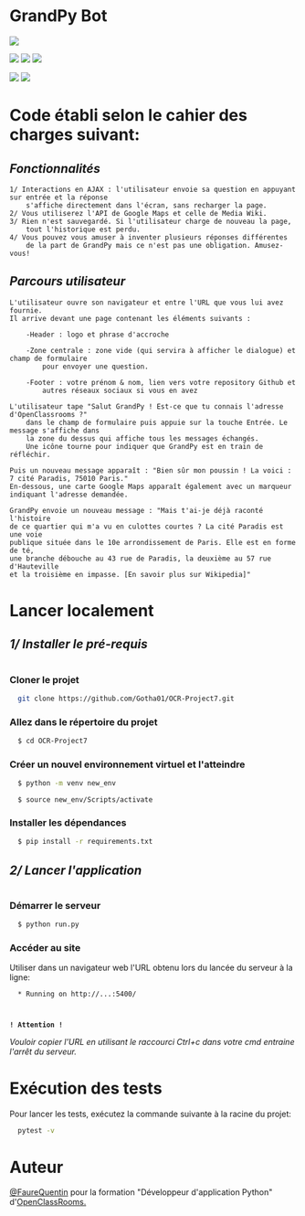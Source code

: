 # **GrandPy Bot**


[![](https://img.shields.io/badge/Version-1.0.3-blue)]()

[![](https://img.shields.io/badge/Dev__Languages-Python/HTML/JS-blue)]()
[![](https://img.shields.io/badge/Last_Commit-v1.0.3-blue)]()
[![](https://img.shields.io/badge/Tests-5%20passed%2C%200%20failure-green)]()

[![](https://img.shields.io/badge/Script__Languages-English-red)]()
[![](https://img.shields.io/badge/User__App__Language-French-red)]()
# **Code établi selon le cahier des charges suivant:**

## *Fonctionnalités*

    1/ Interactions en AJAX : l'utilisateur envoie sa question en appuyant sur entrée et la réponse
        s'affiche directement dans l'écran, sans recharger la page.
    2/ Vous utiliserez l'API de Google Maps et celle de Media Wiki.
    3/ Rien n'est sauvegardé. Si l'utilisateur charge de nouveau la page,
        tout l'historique est perdu.
    4/ Vous pouvez vous amuser à inventer plusieurs réponses différentes
        de la part de GrandPy mais ce n'est pas une obligation. Amusez-vous!

## *Parcours utilisateur*

    L'utilisateur ouvre son navigateur et entre l'URL que vous lui avez fournie.
    Il arrive devant une page contenant les éléments suivants :

        -Header : logo et phrase d'accroche
        
        -Zone centrale : zone vide (qui servira à afficher le dialogue) et champ de formulaire
            pour envoyer une question.

        -Footer : votre prénom & nom, lien vers votre repository Github et
            autres réseaux sociaux si vous en avez
    
    L'utilisateur tape "Salut GrandPy ! Est-ce que tu connais l'adresse d'OpenClassrooms ?"
        dans le champ de formulaire puis appuie sur la touche Entrée. Le message s'affiche dans
        la zone du dessus qui affiche tous les messages échangés.
        Une icône tourne pour indiquer que GrandPy est en train de réfléchir.

    Puis un nouveau message apparaît : "Bien sûr mon poussin ! La voici : 7 cité Paradis, 75010 Paris."
    En-dessous, une carte Google Maps apparaît également avec un marqueur indiquant l'adresse demandée.

    GrandPy envoie un nouveau message : "Mais t'ai-je déjà raconté l'histoire 
    de ce quartier qui m'a vu en culottes courtes ? La cité Paradis est une voie
    publique située dans le 10e arrondissement de Paris. Elle est en forme de té,
    une branche débouche au 43 rue de Paradis, la deuxième au 57 rue d'Hauteville
    et la troisième en impasse. [En savoir plus sur Wikipedia]"

# **Lancer localement**

## *1/ Installer le pré-requis*
#

### Cloner le projet

```bash
  git clone https://github.com/Gotha01/OCR-Project7.git
```

### Allez dans le répertoire du projet

```bash
  $ cd OCR-Project7
```

### Créer un nouvel environnement virtuel et l'atteindre

```bash
  $ python -m venv new_env
```
```
  $ source new_env/Scripts/activate
```

### Installer les dépendances

```bash
  $ pip install -r requirements.txt
```

## *2/ Lancer l'application*
#

### **Démarrer le serveur**

```bash
  $ python run.py
```

### **Accéder au site**

Utiliser dans un navigateur web l'URL obtenu lors du lancée du serveur à la ligne:
```
  * Running on http://...:5400/
```
#
**`! Attention !`**

*Vouloir copier l'URL en utilisant
le raccourci Ctrl+c dans votre cmd entraine l'arrêt du serveur.*
#

# **Exécution des tests**
Pour lancer les tests, exécutez la commande suivante à la racine du projet:
```bash
  pytest -v
```


# **Auteur**

[@FaureQuentin](https://www.github.com/Gotha01) pour la formation "Développeur d'application Python" d'[OpenClassRooms.](https://openclassrooms.com/fr/)
